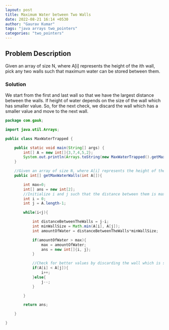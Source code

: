 ```yaml
---
layout: post
title: Maximum Water between Two Walls
date: 2022-08-21 16:14 +0530
author: "Gaurav Kumar"
tags: "java arrays two_pointers"
categories: "two_pointers"
---
```


## Problem Description

Given an array of size N, where A[i] represents the height of the ith wall, pick any two walls such that maximum water can be stored between them.

### Solution

We start from the first and last wall so that we have the largest distance between the walls. If height of water depends on the size of the wall which has smaller value. So, for the next check, we discard the wall which has a smaller value and move to the next wall.

```java
package com.gauk;

import java.util.Arrays;

public class MaxWaterTrapped {

    public static void main(String[] args) {
        int[] A = new int[]{3,7,4,5,2};
        System.out.println(Arrays.toString(new MaxWaterTrapped().getMaxWaterWalls(A)));
    }

    //Given an array of size N, where A[i] represents the height of the ith wall, pick any two walls such that maximum water can be stored between them.
    public int[] getMaxWaterWalls(int A[]){

        int max=0;
        int[] ans = new int[2];
        //Initialize i and j such that the distance between them is maximum
        int i = 0;
        int j = A.length-1;

        while(i<j){

            int distanceBetweenTheWalls = j-i;
            int minWallSize = Math.min(A[i], A[j]);
            int amountOfWater = distanceBetweenTheWalls*minWallSize;

            if(amountOfWater > max){
                max = amountOfWater;
                ans = new int[]{i, j};
            }

            //Check for better values by discarding the wall which is smaller in size
            if(A[i] < A[j]){
                i++;
            }else{
                j--;
            }

        }

        return ans;

    }

}
```
